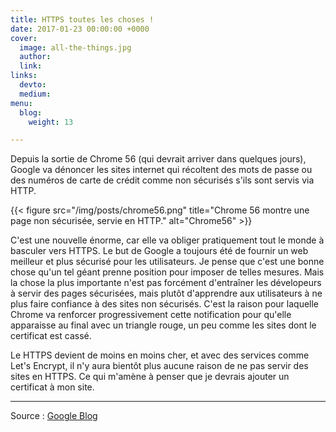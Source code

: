 ```yaml
---
title: HTTPS toutes les choses !
date: 2017-01-23 00:00:00 +0000
cover:
  image: all-the-things.jpg
  author: 
  link: 
links:
  devto: 
  medium: 
menu:
  blog:
    weight: 13

---
```

Depuis la sortie de Chrome 56 (qui devrait arriver dans quelques jours), Google va dénoncer les sites internet qui récoltent des mots de passe ou des numéros de carte de crédit comme non sécurisés s'ils sont servis via HTTP.

{{< figure src="/img/posts/chrome56.png" title="Chrome 56 montre une page non sécurisée, servie en HTTP." alt="Chrome56" >}}

C'est une nouvelle énorme, car elle va obliger pratiquement tout le monde à basculer vers HTTPS. Le but de Google a toujours été de fournir un web meilleur et plus sécurisé pour les utilisateurs. Je pense que c'est une bonne chose qu'un tel géant prenne position pour imposer de telles mesures. Mais la chose la plus importante n'est pas forcément d'entraîner les dévelopeurs à servir des pages sécurisées, mais plutôt d'apprendre aux utilisateurs à ne plus faire confiance à des sites non sécurisés. C'est la raison pour laquelle Chrome va renforcer progressivement cette notification pour qu'elle apparaisse au final avec un triangle rouge, un peu comme les sites dont le certificat est cassé.

Le HTTPS devient de moins en moins cher, et avec des services comme Let's Encrypt, il n'y aura bientôt plus aucune raison de ne pas servir des sites en HTTPS. Ce qui m'amène à penser que je devrais ajouter un certificat à mon site.

---

Source : [Google Blog](https://security.googleblog.com/2016/09/moving-towards-more-secure-web.html?m=1)
